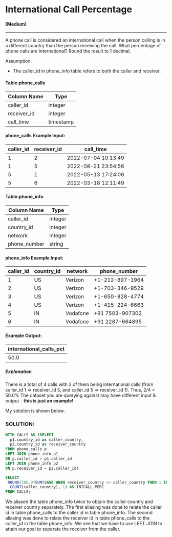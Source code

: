 # International Call Percentage 
#### [Medium]
  ---
A phone call is considered an international call when the person calling is in a different country than the person receiving the call.
What percentage of phone calls are international? Round the result to 1 decimal.

Assumption:
- The caller_id in phone_info table refers to both the caller and receiver.

#### Table:phone_calls 
|Column Name |	Type|
| ---- | ---- |
|caller_id|	integer|
|receiver_id|	integer|
|call_time|	timestamp|


#### phone_calls Example Input:
|caller_id|	receiver_id| call_time|
| ----- | ----| -----|
|1|	2|	2022-07-04 10:13:49|
|1|	5|	2022-08-21 23:54:56|
|5|	1|	2022-05-13 17:24:06|
|5|	6|	2022-03-18 12:11:49|

#### Table:phone_info 
|Column Name |Type|
| ----|----|
|caller_id	|integer|
|country_id|	integer|
|network|	integer|
|phone_number|	string|


#### phone_info Example Input:
|caller_id |country_id|	network|	phone_number|
| ---- | ----| ----| ----|
|1|	US|	Verizon	|+1-212-897-1964|
|2|	US|	Verizon	|+1-703-346-9529|
|3|	US|	Verizon	|+1-650-828-4774|
|4|	US|	Verizon	|+1-415-224-6663|
|5|	IN|	Vodafone| +91 7503-907302|
|6|	IN|	Vodafone| +91 2287-664895|

#### Example Output:
|international_calls_pct|
|---|
|50.0|


##### Explanation
There is a total of 4 calls with 2 of them being international calls (from caller_id 1 => receiver_id 5, and caller_id 5 => receiver_id 1). Thus, 2/4 = 50.0%
The dataset you are querying against may have different input & output - **this is just an example!**

My solution is shown below.
### SOLUTION: 
```sql
WITH CALLS AS (SELECT 
  p1.country_id as caller_country,
  p2.country_id as receiver_country
FROM phone_calls p  
LEFT JOIN phone_info p1 
ON p.caller_id = p1.caller_id
LEFT JOIN phone_info p2 
ON p.receiver_id = p2.caller_id)

SELECT 
 ROUND(100.0*SUM(CASE WHEN receiver_country <> caller_country THEN 1 ELSE 0 END)  /
  COUNT(caller_country), 1) AS INTCALL_PERC
FROM CALLS;
```

We aliased the table phone_info twice to obtain the caller country and receiver country separately. The first aliasing was done to relate the caller id in table phone_calls to the caller id in table phone_info. The second aliasing was done to relate the receiver id in table phone_calls to the caller_id in the table phone_info. We see that we have to use LEFT JOIN to attain our goal to separate the receiver from the caller.
